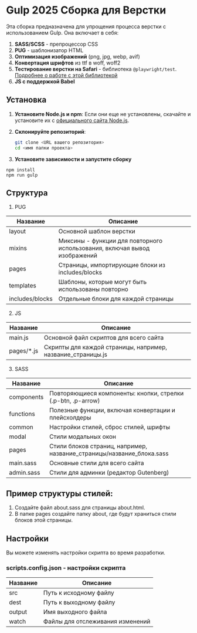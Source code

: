 # Gulp 2025 Сборка для Верстки

Эта сборка предназначена для упрощения процесса верстки с использованием Gulp. Она включает в себя:

1. **SASS/SCSS** - препроцессор CSS
2. **PUG** - шаблонизатор HTML
3. **Оптимизация изображений** (png, jpg, webp, avif)
4. **Конвертация шрифтов** из ttf в woff, woff2
5. **Тестирование верстки на Safari** - библиотека `@playwright/test`. [Подробнее о работе с этой библиотекой](https://srkdesign.pro/blog/testing-websites-in-safari-on-windows/)
6. **JS с поддержкой Babel**

## Установка

1. **Установите Node.js и npm**: Если они еще не установлены, скачайте и установите их с [официального сайта Node.js](https://nodejs.org/).
2. **Склонируйте репозиторий**:
   ```bash
   git clone <URL вашего репозитория>
   cd <имя папки проекта>
   ```

3. **Установите зависимости и запустите сборку**
```
npm install
npm run gulp
```


## Структура

1. PUG

| Название             | Описание                                                        |
|----------------------|-----------------------------------------------------------------|
| layout               | 	Основной шаблон верстки                                                  |
| mixins               | 	Миксины - функции для повторного использования, включая вывод изображений   |
| pages                | 	Страницы, импортирующие блоки из includes/blocks              |
| templates            | Шаблоны, которые могут быть использованы повторно           |
| includes/blocks	   | Отдельные блоки для каждой страницы                          |

2. JS

| Название             | Описание                                                        |
|----------------------|-----------------------------------------------------------------|
| main.js              | Основной файл скриптов для всего сайта                          |
| pages/*.js           | Скрипты для каждой страницы, например, название_страницы.js  |

3. SASS

| Название             | Описание                                                        |
|----------------------|-----------------------------------------------------------------|
| components           | Повторяющиеся компоненты: кнопки, стрелки (.p-btn, .p-arrow)      |
| functions            | Полезные функции, включая конвертации и плейсхолдеры          |
| common               | Настройки стилей, сброс стилей, шрифты                       |
| modal                | Стили модальных окон                                            |
| pages                | 	Стили блоков страниц, например, название_страницы/название_блока.sass    |
| main.sass            | Основные стили для всего сайта                                    |
| admin.sass            | Стили для админки (редактор Gutenberg)                                 |

## Пример структуры стилей:

1. Создайте файл about.sass для страницы about.html.
2. В папке pages создайте папку about, где будут храниться стили блоков этой страницы.


## Настройки

Вы можете изменять настройки скрипта во время разработки.

### scripts.config.json - настройки скрипта

| Название             | Описание                                                        |
|----------------------|-----------------------------------------------------------------|
| src           | Путь к исходному файлу      |
| dest            | Путь к выходному файлу      |
| output               | 	Имя выходного файла                        |
| watch                | 	Файлы для отслеживания изменений                                     |

